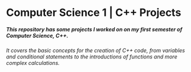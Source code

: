 # Computer Science 1 | C++ Projects
##### This repository has some projects I worked on on my first semester of Computer Science, C++. 
_It covers the basic concepts for the creation of C++ code, from variables and conditional statements to the introductions of functions and more complex calculations._

